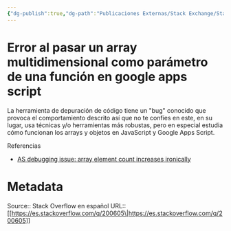 ```yaml
---
{"dg-publish":true,"dg-path":"Publicaciones Externas/Stack Exchange/Stack Overflow en español/es.stackoverflow.com-200605.md","permalink":"/publicaciones-externas/stack-exchange/stack-overflow-en-espanol/es-stackoverflow-com-200605/","title":"Error al pasar un array multidimensional como parámetro de una función en google apps script","hide":true,"noteIcon":"default","created":"2024-04-03T12:49:10.354-06:00","updated":"2024-04-05T16:43:54.403-06:00"}
---
```


# Error al pasar un array multidimensional como parámetro de una función en google apps script

La herramienta de depuración de código tiene un "bug" conocido que provoca el comportamiento descrito así que no te confíes en este, en su lugar, usa técnicas y/o herramientas más robustas, pero en especial estudia cómo funcionan los arrays y objetos en JavaScript y Google Apps Script.

Referencias  

- [AS debugging issue: array element count increases ironically](https://issuetracker.google.com/issues/36765017)

# Metadata
Source:: Stack Overflow en español
URL:: [[https://es.stackoverflow.com/q/200605\|https://es.stackoverflow.com/q/200605]]

